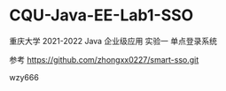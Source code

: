 # CQU-Java-EE-Lab1-SSO
重庆大学 2021-2022 Java 企业级应用 实验一 单点登录系统

参考 https://github.com/zhongxx0227/smart-sso.git

wzy666
